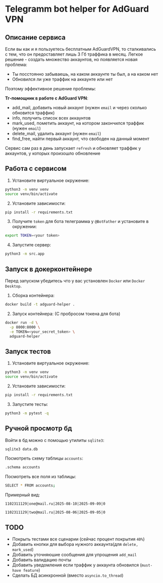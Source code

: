 # Telegramm bot helper for AdGuard VPN

## Описание сервиса

Если вы как и я пользуетесь бесплатным AdGuardVPN, то сталкивались с тем, что он предоставляет лишь 3 Гб траффика в месяц. Легкое решение - создать множество аккаунтов, но появляется новая проблема: 

- Ты посстоянно забываешь, на каком аккаунте ты был, а на каком нет
- Обновился ли уже траффик на аккаунте или нет

Поэтому эффективное решение проблемы:

**Тг-помощник в работе с AdGuard VPN**:

- add_mail, добавить новый аккаунт (нужен `email` и через сколько обновится траффик)
- info, получить список всех аккаунтов
- mark_used, пометить аккаунт, на котором закончился траффик (нужен `email`)
- delete_mail, удалить аккаунт (нужен `email`)
- find_free, найти первый аккаунт, что свободен на данный момент

Сервис сам раз в день запускает `refresh` и обновляет траффик у аккаунтов, у которых произошло обновление

## Работа с сервисом

1) Установите виртуальное окружение:

```bash
python3 -m venv venv
source venv/bin/activate
```

2) Установите зависимости:

```bash
pip install -r requirements.txt
```

3) Получите `token` для бота телеграмма у `@BotFather` и установите в окружении:

```bash
export TOKEN=<your token>
```

4) Запустите сервер:

```bash
python3 -m src.app
```

## Запуск в докерконтейнере

Перед запуском убедитесь что у вас установлен `Docker` или `Docker Desktop`.

1) Сборка контейнера:

```bash
docker build -t adguard-helper .
```

2) Запуск контейнера: (С пробросом токена для бота)

```bash
docker run -d \
  -p 8000:8000 \
  -e TOKEN=<your_secret_token> \
  adguard-helper
```

## Запуск тестов

1) Установите виртуальное окружение:

```bash
python3 -m venv venv
source venv/bin/activate
```

2) Установите зависимости:

```bash
pip install -r requirements.txt
```

3) Запустите тесты:

```bash
python3 -m pytest -q
```

## Ручной просмотр бд

Войти в бд можно с помощью утилиты `sqlite3`:

```bash
sqlite3 data.db
```

Посмотреть схему таблицы `accounts`:

```bash
.schema accounts
```

Посмотреть все поля из таблицы:

```bash
SELECT * FROM accounts;
```

Примерный вид:

`1102311129|one@mail.ru|2025-08-10|2025-09-09|0`

`1102311129|two@mail.ru|2025-08-06|2025-09-05|0`

## TODO

- Покрыть тестами все сценарии (сейчас процент покрытия `40%`)
- Добавить кнопки для выбора нужного аккаунта(для `delete, mark_used`)
- Добавить уточняюшие сообщения для упрощения `add_mail`
- Добавить валидацию почты
- Добавить уведомления если траффик у аккаунта обновился (`must-have feature`)
- Сделать БД асинхронной (вместо `asyncio.to_thread`)